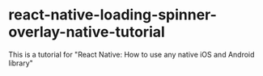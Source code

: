 # react-native-loading-spinner-overlay-native-tutorial
This is a tutorial for "React Native: How to use any native iOS and Android library"
